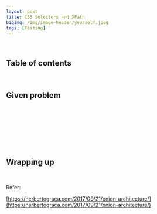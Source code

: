 ```yaml
---
layout: post
title: CSS Selectors and XPath
bigimg: /img/image-header/yourself.jpeg
tags: [Testing]
---
```





<br>

## Table of contents





<br>

## Given problem






<br>

## 






<br>

## 





<br>

## Wrapping up




<br>

Refer:

[https://herbertograca.com/2017/09/21/onion-architecture/](https://herbertograca.com/2017/09/21/onion-architecture/)